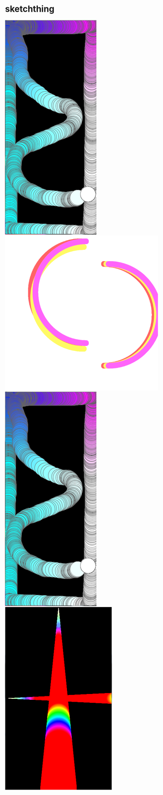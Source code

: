 # sketchthing
![sketch](https://github.com/besvi/sketchthing/blob/master/Capture.PNG)
![arcs](https://github.com/besvi/arcs/blob/master/arcs.PNG)
![colourcircles](https://github.com/besvi/colourcircles/blob/master/Capture.PNG)
![color](https://github.com/besvi/sketchthing/blob/master/color.PNG)
